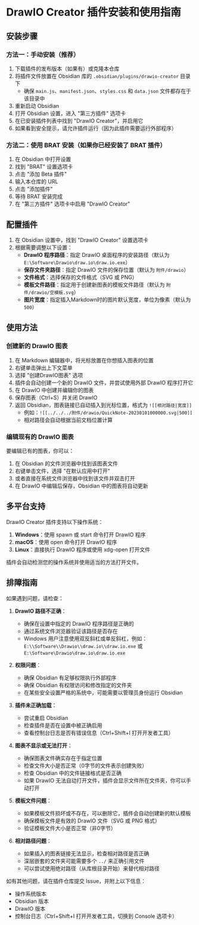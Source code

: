 # DrawIO Creator 插件安装和使用指南

## 安装步骤

### 方法一：手动安装（推荐）

1. 下载插件的发布版本（如果有）或克隆本仓库
2. 将插件文件放置在 Obsidian 库的 `.obsidian/plugins/drawio-creator` 目录下
   - 确保 `main.js`、`manifest.json`、`styles.css` 和 `data.json` 文件都存在于该目录中
3. 重新启动 Obsidian
4. 打开 Obsidian 设置，进入 "第三方插件" 选项卡
5. 在已安装插件列表中找到 "DrawIO Creator"，并启用它
6. 如果看到安全提示，请允许插件运行（因为此插件需要运行外部程序）

### 方法二：使用 BRAT 安装（如果你已经安装了 BRAT 插件）

1. 在 Obsidian 中打开设置
2. 找到 "BRAT" 设置选项卡
3. 点击 "添加 Beta 插件"
4. 输入本仓库的 URL
5. 点击 "添加插件"
6. 等待 BRAT 安装完成
7. 在 "第三方插件" 选项卡中启用 "DrawIO Creator"

## 配置插件

1. 在 Obsidian 设置中，找到 "DrawIO Creator" 设置选项卡
2. 根据需要调整以下设置：
   - **DrawIO 程序路径**：指定 DrawIO 桌面程序的安装路径（默认为 `E:\Software\Drawio\draw.io\draw.io.exe`）
   - **保存文件夹路径**：指定 DrawIO 文件的保存位置（默认为 `附件/drawio`）
   - **文件格式**：选择保存的文件格式（SVG 或 PNG）
   - **模板文件路径**：指定用于创建新图表的模板文件路径（默认为 `附件/drawio/空模板.svg`）
   - **图片宽度**：指定插入Markdown时的图片默认宽度，单位为像素（默认为 `500`）

## 使用方法

### 创建新的 DrawIO 图表

1. 在 Markdown 编辑器中，将光标放置在你想插入图表的位置
2. 右键单击弹出上下文菜单
3. 选择 "创建DrawIO图表" 选项
4. 插件会自动创建一个新的 DrawIO 文件，并尝试使用外部 DrawIO 程序打开它
5. 在 DrawIO 中创建并编辑你的图表
6. 保存图表（Ctrl+S）并关闭 DrawIO
7. 返回 Obsidian，图表链接已自动插入到光标位置，格式为 `![[相对路径|宽度]]`
   - 例如：`![[../../../附件/drawio/QuickNote-20230101000000.svg|500]]`
   - 相对路径会自动根据当前文档位置计算

### 编辑现有的 DrawIO 图表

要编辑已有的图表，你可以：

1. 在 Obsidian 的文件浏览器中找到该图表文件
2. 右键单击文件，选择 "在默认应用中打开"
3. 或者直接在系统文件浏览器中找到该文件并双击打开
4. 在 DrawIO 中编辑后保存，Obsidian 中的图表将自动更新

## 多平台支持

DrawIO Creator 插件支持以下操作系统：

1. **Windows**：使用 spawn 或 start 命令打开 DrawIO 程序
2. **macOS**：使用 open 命令打开 DrawIO 程序
3. **Linux**：直接执行 DrawIO 程序或使用 xdg-open 打开文件

插件会自动检测您的操作系统并使用适当的方法打开文件。

## 排障指南

如果遇到问题，请检查：

1. **DrawIO 路径不正确**：
   - 确保在设置中指定的 DrawIO 程序路径是正确的
   - 通过系统文件浏览器验证该路径是否存在
   - Windows 用户注意使用双反斜杠或单反斜杠，例如：`E:\\Software\\Drawio\\draw.io\\draw.io.exe` 或 `E:\Software\Drawio\draw.io\draw.io.exe`

2. **权限问题**：
   - 确保 Obsidian 有足够权限执行外部程序
   - 确保 Obsidian 有权限访问和修改指定的文件夹
   - 在某些安全设置严格的系统中，可能需要以管理员身份运行 Obsidian

3. **插件未正确加载**：
   - 尝试重启 Obsidian
   - 检查插件是否在设置中被正确启用
   - 查看控制台日志是否有错误信息（Ctrl+Shift+I 打开开发者工具）

4. **图表不显示或无法打开**：
   - 确保图表文件确实存在于指定位置
   - 检查文件大小是否正常（0字节的文件表示创建失败）
   - 检查 Obsidian 中的文件链接格式是否正确
   - 如果 DrawIO 无法自动打开文件，插件会显示文件所在文件夹，你可以手动打开

5. **模板文件问题**：
   - 如果模板文件损坏或不存在，可以删除它，插件会自动创建新的默认模板
   - 确保模板文件是有效的 DrawIO 文件（SVG 或 PNG 格式）
   - 验证模板文件大小是否正常（非0字节）

6. **相对路径问题**：
   - 如果插入的图表链接无法显示，检查相对路径是否正确
   - 深层嵌套的文件夹可能需要多个 `../` 来正确引用文件
   - 可以尝试使用绝对路径（从库根目录开始）来替代相对路径

如有其他问题，请在插件仓库提交 Issue，并附上以下信息：
- 操作系统版本
- Obsidian 版本
- DrawIO 版本
- 控制台日志（Ctrl+Shift+I 打开开发者工具，切换到 Console 选项卡） 